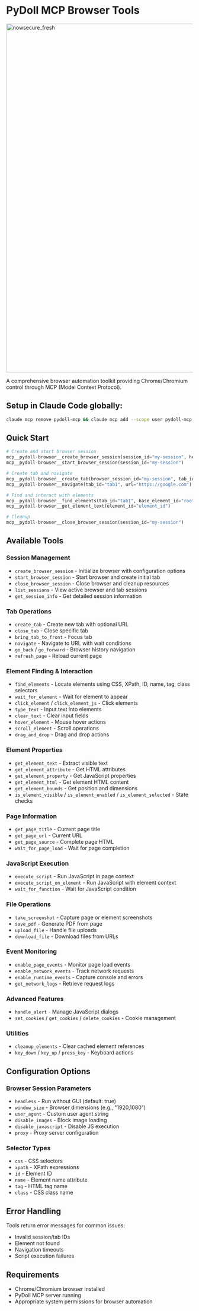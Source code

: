 # PyDoll MCP Browser Tools
<img width="1919" height="940" alt="nowsecure_fresh" src="https://github.com/user-attachments/assets/9248c0ac-8671-4097-b5cb-170c9c4c9ed5" />

A comprehensive browser automation toolkit providing Chrome/Chromium control through MCP (Model Context Protocol).

## Setup in Claude Code globally:

```bash
claude mcp remove pydoll-mcp && claude mcp add --scope user pydoll-mcp /usr/local/bin/pydoll-mcp
```

## Quick Start

```python
# Create and start browser session
mcp__pydoll-browser__create_browser_session(session_id="my-session", headless=True)
mcp__pydoll-browser__start_browser_session(session_id="my-session")

# Create tab and navigate
mcp__pydoll-browser__create_tab(browser_session_id="my-session", tab_id="tab1", url="https://example.com")
mcp__pydoll-browser__navigate(tab_id="tab1", url="https://google.com")

# Find and interact with elements
mcp__pydoll-browser__find_elements(tab_id="tab1", base_element_id="root", selector_type="css", selector_value="input")
mcp__pydoll-browser__get_element_text(element_id="element_id")

# Cleanup
mcp__pydoll-browser__close_browser_session(session_id="my-session")
```

## Available Tools

### Session Management
- `create_browser_session` - Initialize browser with configuration options
- `start_browser_session` - Start browser and create initial tab
- `close_browser_session` - Close browser and cleanup resources
- `list_sessions` - View active browser and tab sessions
- `get_session_info` - Get detailed session information

### Tab Operations
- `create_tab` - Create new tab with optional URL
- `close_tab` - Close specific tab
- `bring_tab_to_front` - Focus tab
- `navigate` - Navigate to URL with wait conditions
- `go_back` / `go_forward` - Browser history navigation
- `refresh_page` - Reload current page

### Element Finding & Interaction
- `find_elements` - Locate elements using CSS, XPath, ID, name, tag, class selectors
- `wait_for_element` - Wait for element to appear
- `click_element` / `click_element_js` - Click elements
- `type_text` - Input text into elements
- `clear_text` - Clear input fields
- `hover_element` - Mouse hover actions
- `scroll_element` - Scroll operations
- `drag_and_drop` - Drag and drop actions

### Element Properties
- `get_element_text` - Extract visible text
- `get_element_attribute` - Get HTML attributes
- `get_element_property` - Get JavaScript properties
- `get_element_html` - Get element HTML content
- `get_element_bounds` - Get position and dimensions
- `is_element_visible` / `is_element_enabled` / `is_element_selected` - State checks

### Page Information
- `get_page_title` - Current page title
- `get_page_url` - Current URL
- `get_page_source` - Complete page HTML
- `wait_for_page_load` - Wait for page completion

### JavaScript Execution
- `execute_script` - Run JavaScript in page context
- `execute_script_on_element` - Run JavaScript with element context
- `wait_for_function` - Wait for JavaScript condition

### File Operations
- `take_screenshot` - Capture page or element screenshots
- `save_pdf` - Generate PDF from page
- `upload_file` - Handle file uploads
- `download_file` - Download files from URLs

### Event Monitoring
- `enable_page_events` - Monitor page load events
- `enable_network_events` - Track network requests
- `enable_runtime_events` - Capture console and errors
- `get_network_logs` - Retrieve request logs

### Advanced Features
- `handle_alert` - Manage JavaScript dialogs
- `set_cookies` / `get_cookies` / `delete_cookies` - Cookie management

### Utilities
- `cleanup_elements` - Clear cached element references
- `key_down` / `key_up` / `press_key` - Keyboard actions

## Configuration Options

### Browser Session Parameters
- `headless` - Run without GUI (default: true)
- `window_size` - Browser dimensions (e.g., "1920,1080")
- `user_agent` - Custom user agent string
- `disable_images` - Block image loading
- `disable_javascript` - Disable JS execution
- `proxy` - Proxy server configuration

### Selector Types
- `css` - CSS selectors
- `xpath` - XPath expressions
- `id` - Element ID
- `name` - Element name attribute
- `tag` - HTML tag name
- `class` - CSS class name

## Error Handling

Tools return error messages for common issues:
- Invalid session/tab IDs
- Element not found
- Navigation timeouts
- Script execution failures

## Requirements

- Chrome/Chromium browser installed
- PyDoll MCP server running
- Appropriate system permissions for browser automation
